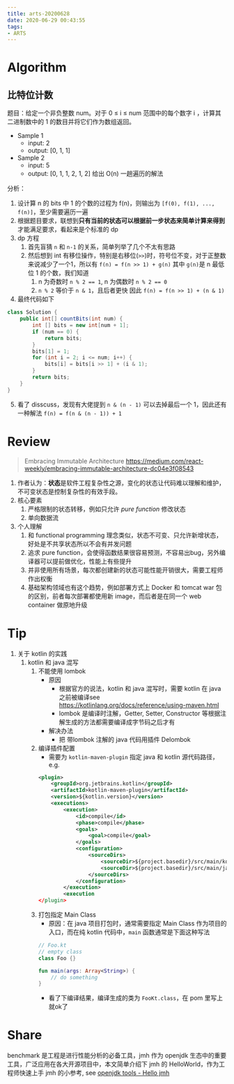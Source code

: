 ```yaml
---
title: arts-20200628
date: 2020-06-29 00:43:55
tags:
- ARTS
---
```

# Algorithm
## 比特位计数
题目：给定一个非负整数 num。对于 0 ≤ i ≤ num 范围中的每个数字 i ，计算其二进制数中的 1 的数目并将它们作为数组返回。
- Sample 1
    - input: 2
    - output: [0, 1, 1]
- Sample 2
    - input: 5
    - output: [0, 1, 1, 2, 1, 2]
给出 O(n) 一趟遍历的解法

分析：
1. 设计算 n 的 bits 中 1 的个数的过程为 f(n)，则输出为 `[f(0), f(1), ..., f(n)]`，至少需要遍历一遍
2. 根据题目要求，联想到**只有当前的状态可以根据前一步状态来简单计算来得到**才能满足要求，看起来是个标准的 dp
3. dp 方程
    1. 首先盲猜 `n` 和 `n-1` 的关系，简单列举了几个不太有思路
    2. 然后想到 int 有移位操作，特别是右移位(`>>`)时，符号位不变，对于正整数来说减少了一个1，所以有 `f(n) = f(n >> 1) + g(n)` 其中 `g(n)`是 n 最低位 1 的个数，我们知道
        1. n 为奇数时 `n % 2 == 1`, n 为偶数时 `n % 2 == 0`
        2. `n % 2` 等价于 `n & 1`，且后者更快
    因此 `f(n) = f(n >> 1) + (n & 1)`
4. 最终代码如下
```java
class Solution {
    public int[] countBits(int num) {
        int [] bits = new int[num + 1];
        if (num == 0) {
            return bits;
        }
        bits[1] = 1;
        for (int i = 2; i <= num; i++) {
            bits[i] = bits[i >> 1] + (i & 1);
        }
        return bits;
    }
}
```
5. 看了 disscuss，发现有大佬提到 `n & (n - 1)` 可以去掉最后一个 1，因此还有一种解法 `f(n) = f(n & (n - 1)) + 1`



# Review
> Embracing Immutable Architecture https://medium.com/react-weekly/embracing-immutable-architecture-dc04e3f08543

1. 作者认为：**状态**是软件工程复杂性之源，变化的状态让代码难以理解和维护，不可变状态是控制复杂性的有效手段。
2. 核心要素
    1. 严格限制的状态转移，例如只允许 *pure function* 修改状态
    2. 单向数据流
3. 个人理解
    1. 和 functional programming 理念类似，状态不可变、只允许新增状态，好处是不共享状态所以不会有并发问题
    2. 追求 pure function，会使得函数结果很容易预测，不容易出bug，另外编译器可以提前做优化，性能上有些提升
    3. 并非使用所有场景，每次都创建新的状态可能性能开销很大，需要工程师作出权衡
    4. 基础架构领域也有这个趋势，例如部署方式上 Docker 和 tomcat war 包的区别，前者每次部署都使用新 image，而后者是在同一个 web container 做原地升级


# Tip
1. 关于 kotlin 的实践
    1. kotlin 和 java 混写
        1. 不能使用 lombok
            - 原因
                - 根据官方的说法，kotlin 和 java 混写时，需要 kotlin 在 java 之前被编译see https://kotlinlang.org/docs/reference/using-maven.html
                - lombok 是编译时注解，Getter, Setter, Constructor 等根据注解生成的方法都需要编译成字节码之后才有
            - 解决办法
                - 把 带lombok 注解的 java 代码用插件 Delombok
        2. 编译插件配置
            - 需要为 `kotlin-maven-plugin` 指定 java 和 kotlin 源代码路径，e.g.
            ```XML
            <plugin>
                <groupId>org.jetbrains.kotlin</groupId>
                <artifactId>kotlin-maven-plugin</artifactId>
                <version>${kotlin.version}</version>
                <executions>
                    <execution>
                        <id>compile</id>
                        <phase>compile</phase>
                        <goals>
                            <goal>compile</goal>
                        </goals>
                        <configuration>
                            <sourceDirs>
                                <sourceDir>${project.basedir}/src/main/kotlin</sourceDir>
                                <sourceDir>${project.basedir}/src/main/java</sourceDir>
                            </sourceDirs>
                        </configuration>
                    </execution>
                    <execution
            </plugin>
            ```
        3. 打包指定 Main Class
            - 原因：在 java 项目打包时，通常需要指定 Main Class 作为项目的入口，而在纯 kotlin 代码中，`main` 函数通常是下面这种写法
            ```kotlin
            // Foo.kt
            // empty class
            class Foo {}

            fun main(args: Array<String>) {
                // do something
            }
            ```
            - 看了下编译结果，编译生成的类为 `FooKt.class`，在 pom 里写上就ok了
# Share
benchmark 是工程是进行性能分析的必备工具，jmh 作为 openjdk 生态中的重要工具，广泛应用在各大开源项目中，本文简单介绍下 jmh 的 HelloWorld，作为工程师快速上手 jmh 的小参考, see [openjdk tools - Hello jmh](./hello-jmh.md)
